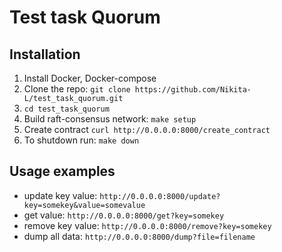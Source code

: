 # Test task Quorum  

## Installation  

1. Install Docker, Docker-compose  
2. Clone the repo: `git clone https://github.com/Nikita-L/test_task_quorum.git`  
3. `cd test_task_quorum`  
4. Build raft-consensus network: `make setup`  
5. Create contract `curl http://0.0.0.0:8000/create_contract`
6. To shutdown run: `make down`  

## Usage examples  

- update key value: `http://0.0.0.0:8000/update?key=somekey&value=somevalue`  
- get value: `http://0.0.0.0:8000/get?key=somekey`  
- remove key value: `http://0.0.0.0:8000/remove?key=somekey`  
- dump all data: `http://0.0.0.0:8000/dump?file=filename`  
